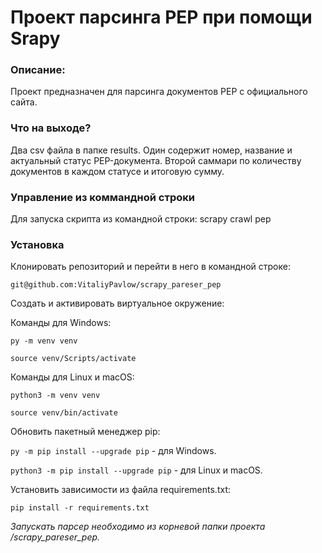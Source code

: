 # Проект парсинга PEP при помощи Srapy

### Описание:
Проект предназначен для парсинга документов PEP с официального сайта.

### Что на выходе?
Два csv файла в папке results. Один содержит номер, название и актуальный статус PEP-документа.
Второй саммари по количеству документов в каждом статусе и итоговую сумму.

### Управление из коммандной строки
Для запуска скрипта из командной строки:
scrapy crawl pep

### Установка
Клонировать репозиторий и перейти в него в командной строке:

```git@github.com:VitaliyPavlow/scrapy_pareser_pep```

Cоздать и активировать виртуальное окружение:

Команды для Windows:

```py -m venv venv```

```source venv/Scripts/activate```

Команды для Linux и macOS:

```python3 -m venv venv```

```source venv/bin/activate``` 
 

Обновить пакетный менеджер pip:

```py -m pip install --upgrade pip``` - для Windows.

```python3 -m pip install --upgrade pip``` - для Linux и macOS.

Установить зависимости из файла requirements.txt:

```pip install -r requirements.txt```

*Запускать парсер необходимо из корневой папки проекта /scrapy_pareser_pep.*